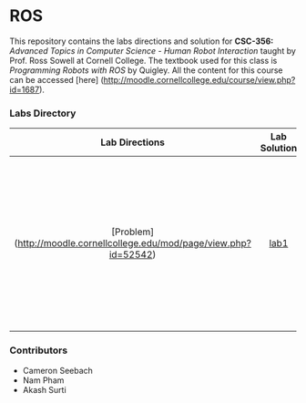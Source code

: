 # ROS

This repository contains the labs directions and solution for **CSC-356:** *Advanced Topics in Computer Science - Human Robot Interaction* taught by Prof. Ross Sowell at Cornell College. The textbook used for this class is *Programming Robots with ROS* by Quigley. All the content for this course can be accessed [here] (http://moodle.cornellcollege.edu/course/view.php?id=1687).

### Labs Directory

| Lab Directions | Lab Solution | Summary | Language |
| :---: | :---: | :---: | :---: |
| [Problem] (http://moodle.cornellcollege.edu/mod/page/view.php?id=52542) | [lab1](https://github.com/Oldkin/ROS/tree/master/src/lab1) | Simple robot simulation that moves a robot forward and stops  when it detects an obstacle within a certain parameter| Python |

### Contributors
+ Cameron Seebach
+ Nam Pham
+ Akash Surti
